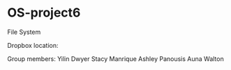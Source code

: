 # OS-project6
File System 

Dropbox location: 

Group members: 
Yilin Dwyer 
Stacy Manrique
Ashley Panousis 
Auna Walton 

